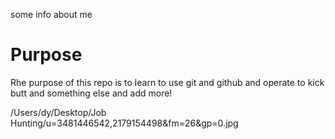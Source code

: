 some info about me

# Purpose

Rhe purpose of this repo is to learn to use git and github and operate
to kick butt and something else and add more!

/Users/dy/Desktop/Job Hunting/u=3481446542,2179154498&fm=26&gp=0.jpg
